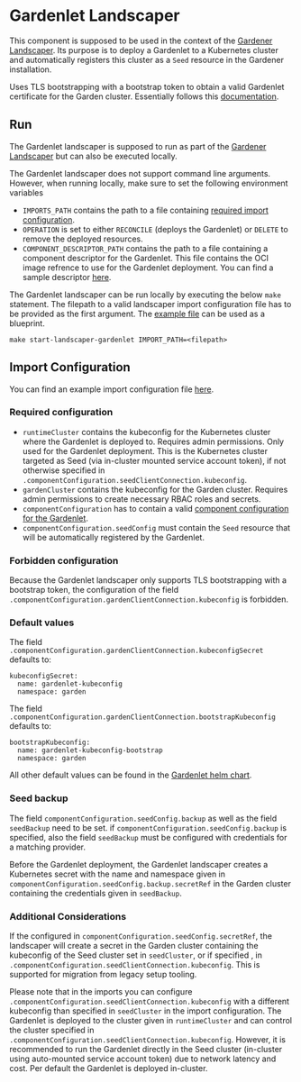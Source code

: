 # Gardenlet Landscaper

This component is supposed to be used in the context of the [Gardener Landscaper](https://github.com/gardener/landscaper).
Its purpose is to deploy a Gardenlet to a Kubernetes cluster
and automatically registers this cluster as a `Seed` resource in the Gardener installation.

Uses TLS bootstrapping with a bootstrap token to obtain a valid Gardenlet certificate for the Garden cluster.
Essentially follows this [documentation](../../docs/deployment/deploy_gardenlet_manually.md).

## Run

The Gardenlet landscaper is supposed to run as part of the [Gardener Landscaper](https://github.com/gardener/landscaper) but can also be executed locally.

The Gardenlet landscaper does not support command line arguments.
However, when running locally, make sure to set the following environment variables
- `IMPORTS_PATH` contains the path to a file containing [required import configuration](#required-configuration).
- `OPERATION` is set to either `RECONCILE` (deploys the Gardenlet) or `DELETE` to remove the deployed resources.
- `COMPONENT_DESCRIPTOR_PATH` contains the path to a file containing a component descriptor for the Gardenlet. 
   This file contains the OCI image refrence to use for the Gardenlet deployment.
   You can find a sample descriptor [here](component_descriptor.yaml).
   
The Gardenlet landscaper can be run locally by executing the below `make` statement.
The filepath to a valid landscaper import configuration file has to be provided as the first argument.
The [example file](./example/imports.yaml) can be used as a blueprint.

```
make start-landscaper-gardenlet IMPORT_PATH=<filepath>
```

## Import Configuration

You can find an example import configuration file [here](./example/imports.yaml).

### Required configuration

- `runtimeCluster` contains the kubeconfig for the Kubernetes cluster where the Gardenlet is deployed to. 
   Requires admin permissions. Only used for the Gardenlet deployment. 
   This is the Kubernetes cluster targeted as Seed (via in-cluster mounted service account token),
   if not otherwise specified in `.componentConfiguration.seedClientConnection.kubeconfig`.
- `gardenCluster` contains the kubeconfig for the Garden cluster. Requires admin permissions to create necessary RBAC roles and secrets.
- `componentConfiguration` has to contain a valid [component configuration for the Gardenlet](../../example/20-componentconfig-gardenlet.yaml).
- `componentConfiguration.seedConfig` must contain the `Seed` resource that will be automatically registered by the Gardenlet. 

### Forbidden configuration 

Because the Gardenlet landscaper only supports TLS bootstrapping with a bootstrap token, the configuration of the field
`.componentConfiguration.gardenClientConnection.kubeconfig` is forbidden.

### Default values 

The field `.componentConfiguration.gardenClientConnection.kubeconfigSecret` defaults to:

```
kubeconfigSecret:
  name: gardenlet-kubeconfig
  namespace: garden
```

The field `.componentConfiguration.gardenClientConnection.bootstrapKubeconfig` defaults to:

```
bootstrapKubeconfig:
  name: gardenlet-kubeconfig-bootstrap
  namespace: garden
```

All other default values can be found in the [Gardenlet helm chart](../../charts/gardener/gardenlet/values.yaml).

### Seed backup

The field `componentConfiguration.seedConfig.backup` as well as the field `seedBackup` need to be set.
if `componentConfiguration.seedConfig.backup` is specified, also the field `seedBackup` must be configured with 
credentials for a matching provider.

Before the Gardenlet deployment, the Gardenlet landscaper creates a Kubernetes secret with the name and namespace given in `componentConfiguration.seedConfig.backup.secretRef`
in the Garden cluster containing the credentials given in `seedBackup`.

### Additional Considerations

If the configured in `componentConfiguration.seedConfig.secretRef`, the landscaper will create a secret in 
the Garden cluster containing the kubeconfig of the Seed cluster set in `seedCluster`, or if specified , in `.componentConfiguration.seedClientConnection.kubeconfig`.
This is supported for migration from legacy setup tooling.

Please note that in the imports you can configure `.componentConfiguration.seedClientConnection.kubeconfig` with a different kubeconfig than
specified in `seedCluster` in the import configuration. The Gardenlet is deployed to the cluster given in `runtimeCluster` and can control
the cluster specified in `.componentConfiguration.seedClientConnection.kubeconfig`.
However, it is recommended to run the Gardenlet directly in the Seed cluster (in-cluster using auto-mounted service account token) 
due to network latency and cost. 
Per default the Gardenlet is deployed in-cluster.


